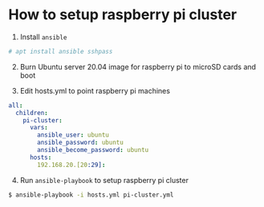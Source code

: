 # How to setup raspberry pi cluster

1. Install `ansible`

```bash
# apt install ansible sshpass
```

2. Burn Ubuntu server 20.04 image for raspberry pi to microSD cards and boot

3. Edit hosts.yml to point raspberry pi machines

```yaml
all:
  children:
    pi-cluster:
      vars:
        ansible_user: ubuntu
        ansible_password: ubuntu
        ansible_become_password: ubuntu
      hosts:
        192.168.20.[20:29]:
```

4. Run `ansible-playbook` to setup raspberry pi cluster

```bash
$ ansible-playbook -i hosts.yml pi-cluster.yml
```
